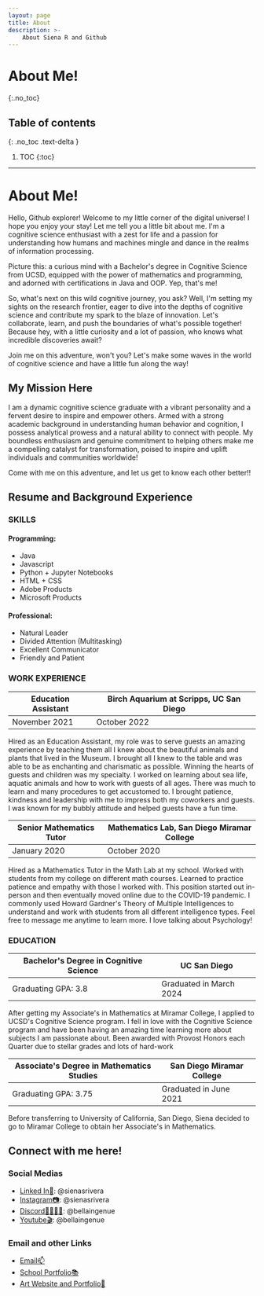 ```yaml
---
layout: page
title: About
description: >-
    About Siena R and Github
---
```


# About Me!
{:.no_toc}

## Table of contents
{: .no_toc .text-delta }

1. TOC
{:toc}

---

# About Me!

Hello, Github explorer! Welcome to my little corner of the digital universe! I hope you enjoy your stay! Let me tell you a little bit about me. I'm a cognitive science enthusiast with a zest for life and a passion for understanding how humans and machines mingle and dance in the realms of information processing.

Picture this: a curious mind with a Bachelor's degree in Cognitive Science from UCSD, equipped with the power of mathematics and programming, and adorned with certifications in Java and OOP. Yep, that's me!

So, what's next on this wild cognitive journey, you ask? Well, I'm setting my sights on the research frontier, eager to dive into the depths of cognitive science and contribute my spark to the blaze of innovation. Let's collaborate, learn, and push the boundaries of what's possible together! Because hey, with a little curiosity and a lot of passion, who knows what incredible discoveries await?

Join me on this adventure, won't you? Let's make some waves in the world of cognitive science and have a little fun along the way!

## My Mission Here

I am a dynamic cognitive science graduate with a vibrant personality and a fervent desire to inspire and empower others. Armed with a strong academic background in understanding human behavior and cognition, I possess analytical prowess and a natural ability to connect with people. My boundless enthusiasm and genuine commitment to helping others make me a compelling catalyst for transformation, poised to inspire and uplift individuals and communities worldwide!

Come with me on this adventure, and let us get to know each other better!! 

## Resume and Background Experience
### SKILLS

#### Programming:
- Java
- Javascript
- Python + Jupyter Notebooks
- HTML + CSS
- Adobe Products
- Microsoft Products
#### Professional:
- Natural Leader
- Divided Attention (Multitasking)
- Excellent Communicator
- Friendly and Patient

### WORK EXPERIENCE
|Education Assistant |  Birch Aquarium at Scripps, UC San Diego|
|--|--|
|November 2021 | October 2022 |
Hired as an Education Assistant, my role was to serve guests an amazing experience by teaching them all I knew about the beautiful animals and plants that lived in the Museum. I brought all I knew to the table and was able to be as enchanting and charismatic as possible. Winning the hearts of guests and children was my specialty. I worked on learning about sea life, aquatic animals and how to work with guests of all ages. There was much to learn and many procedures to get accustomed to.  I brought patience, kindness and leadership with me to impress both my coworkers and guests. I was known for my bubbly attitude and helped guests have a fun time.

|Senior Mathematics Tutor | Mathematics Lab, San Diego Miramar College  |
|--|--|
|January 2020 | October 2020  |
Hired as a Mathematics Tutor in the Math Lab at my school. Worked with students from my college on different math courses. Learned to practice patience and empathy with those I worked with. This position started out in-person and then eventually moved online due to the COVID-19 pandemic. I commonly used Howard Gardner's Theory of Multiple Intelligences to understand and work with students from all different intelligence types. Feel free to message me anytime to learn more. I love talking about Psychology!

### EDUCATION
|Bachelor's Degree in Cognitive Science|UC San Diego|
|--|--|
|Graduating GPA: 3.8| Graduated in March 2024  |
After getting my Associate's in Mathematics at Miramar College, I applied to UCSD's Cognitive Science program. I fell in love with the Cognitive Science program and have been having an amazing time learning more about subjects I am passionate about. Been awarded with Provost Honors each Quarter due to stellar grades and lots of hard-work

|Associate's Degree in Mathematics Studies|San Diego Miramar College  |
|--|--|
|Graduating GPA: 3.75|Graduated in June 2021  |
Before transferring to University of California, San Diego, Siena decided to go to Miramar College to obtain her Associate's in Mathematics. 


## Connect with me here!

### Social Medias
- [Linked In📖](https://www.linkedin.com/in/sienasrivera/): @sienasrivera
- [Instagram📷](https://www.instagram.com/sienasrivera/): @sienasrivera
- [Discord👨‍👨‍👧‍👧](https://www.discord.app/): @bellaingenue
- [Youtube🎬](https://www.youtube.com/channel/bellaingenue): @bellaingenue

### Email and other Links
- [Email📫](mailto:sienasrivera@gmail.com)
- [School Portfolio📚](https://www.sienasrivera.website/home)
- [Art Website and Portfolio🎨](https://www.angeldemon.xyz)
  

 
 